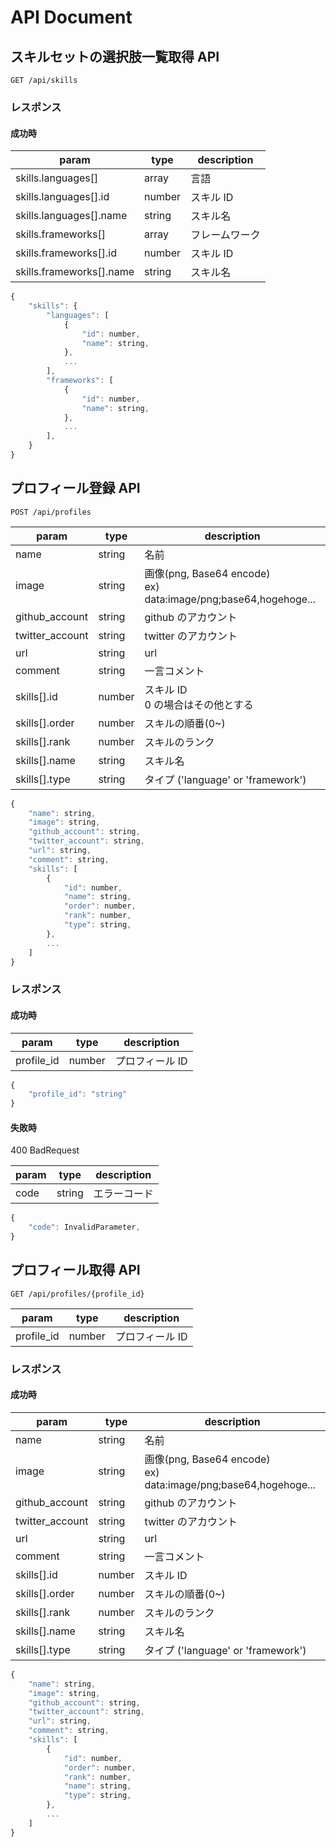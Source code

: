 # API Document

## スキルセットの選択肢一覧取得 API

```
GET /api/skills
```

### レスポンス

#### 成功時

| param                   | type   | description    |
| ----------------------- | ------ | -------------- |
| skills.languages[]      | array  | 言語           |
| skills.languages[].id   | number | スキル ID      |
| skills.languages[].name | string | スキル名       |
| skills.frameworks[]      | array  | フレームワーク |
| skills.frameworks[].id   | number | スキル ID      |
| skills.frameworks[].name | string | スキル名       |

```javascript
{
    "skills": {
        "languages": [
            {
                "id": number,
                "name": string,
            },
            ...
        ],
        "frameworks": [
            {
                "id": number,
                "name": string,
            },
            ...
        ],
    }
}
```

## プロフィール登録 API

```
POST /api/profiles
```

| param           | type   | description                                                         |
| --------------- | ------ | ------------------------------------------------------------------- |
| name            | string | 名前                                                                |
| image           | string | 画像(png, Base64 encode) <br> ex) data:image/png;base64,hogehoge... |
| github_account  | string | github のアカウント                                                 |
| twitter_account | string | twitter のアカウント                                                |
| url             | string | url                                                                 |
| comment         | string | 一言コメント                                                        |
| skills[].id     | number | スキル ID<br>0 の場合はその他とする                                 |
| skills[].order  | number | スキルの順番(0~)                                                    |
| skills[].rank   | number | スキルのランク                                                      |
| skills[].name   | string | スキル名                                                            |
| skills[].type   | string | タイプ ('language' or 'framework')                                  |

```javascript
{
    "name": string,
    "image": string,
    "github_account": string,
    "twitter_account": string,
    "url": string,
    "comment": string,
    "skills": [
        {
            "id": number,
            "name": string,
            "order": number,
            "rank": number,
            "type": string,
        },
        ...
    ]
}
```

### レスポンス

#### 成功時

| param      | type   | description     |
| ---------- | ------ | --------------- |
| profile_id | number | プロフィール ID |

```javascript
{
    "profile_id": "string"
}
```

#### 失敗時

400 BadRequest

| param | type   | description  |
| ----- | ------ | ------------ |
| code  | string | エラーコード |

```javascript
{
    "code": InvalidParameter,
}
```

## プロフィール取得 API

```
GET /api/profiles/{profile_id}
```

| param      | type   | description     |
| ---------- | ------ | --------------- |
| profile_id | number | プロフィール ID |

### レスポンス

#### 成功時

| param           | type   | description                                                         |
| --------------- | ------ | ------------------------------------------------------------------- |
| name            | string | 名前                                                                |
| image           | string | 画像(png, Base64 encode) <br> ex) data:image/png;base64,hogehoge... |
| github_account  | string | github のアカウント                                                 |
| twitter_account | string | twitter のアカウント                                                |
| url             | string | url                                                                 |
| comment         | string | 一言コメント                                                        |
| skills[].id     | number | スキル ID                                                           |
| skills[].order  | number | スキルの順番(0~)                                                    |
| skills[].rank   | number | スキルのランク                                                      |
| skills[].name   | string | スキル名                                                            |
| skills[].type   | string | タイプ ('language' or 'framework')                                  |

```javascript
{
    "name": string,
    "image": string,
    "github_account": string,
    "twitter_account": string,
    "url": string,
    "comment": string,
    "skills": [
        {
            "id": number,
            "order": number,
            "rank": number,
            "name": string,
            "type": string,
        },
        ...
    ]
}
```
